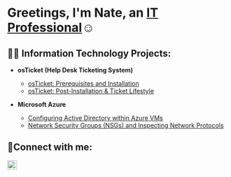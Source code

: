 <h1>Greetings, I'm Nate, an <a href="https://linkedin.com/in/nlacon">IT Professional</a>☺</h1>

<h2>👨‍💻 Information Technology Projects:</h2>

- <b>osTicket (Help Desk Ticketing System)</b>
  - [osTicket: Prerequisites and Installation](https://github.com/NLACON/osticket-prereqs)
  - [osTicket: Post-Installation & Ticket Lifestyle](https://github.com/NLACON/post-install-config)
  
- <b>Microsoft Azure</b>
  - [Configuring Active Directory within Azure VMs](https://github.com/NLACON/configure-ad)
  - [Network Security Groups (NSGs) and Inspecting Network Protocols](https://github.com/NLACON/azure-network-protocols)

<h2>🤳Connect with me:</h2>

[<img align="left" alt="Josh | LinkedIn" width="22px" src="https://cdn.jsdelivr.net/npm/simple-icons@v3/icons/linkedin.svg" />][linkedin]

[linkedin]: https://linkedin.com/in/nlacon

